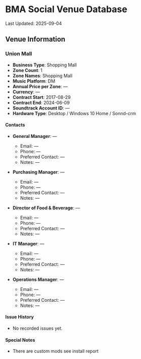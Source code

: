 # BMA Social Venue Database

Last Updated: 2025-09-04

## Venue Information

### Union Mall
- **Business Type**: Shopping Mall
- **Zone Count**: 1
- **Zone Names**: Shopping Mall
- **Music Platform**: DM
- **Annual Price per Zone**: —
- **Currency**: —
- **Contract Start**: 2017-08-29
- **Contract End**: 2024-06-09
- **Soundtrack Account ID**: —
- **Hardware Type**: Desktop / Windows 10 Home / Sonnd-crm

#### Contacts
- **General Manager**: —
  - Email: —
  - Phone: —
  - Preferred Contact: —
  - Notes: —

- **Purchasing Manager**: —
  - Email: —
  - Phone: —
  - Preferred Contact: —
  - Notes: —

- **Director of Food & Beverage**: —
  - Email: —
  - Phone: —
  - Preferred Contact: —
  - Notes: —

- **IT Manager**: —
  - Email: —
  - Phone: —
  - Preferred Contact: —
  - Notes: —

- **Operations Manager**: —
  - Email: —
  - Phone: —
  - Preferred Contact: —
  - Notes: —

#### Issue History
- No recorded issues yet.

#### Special Notes
- There are custom mods see install report
